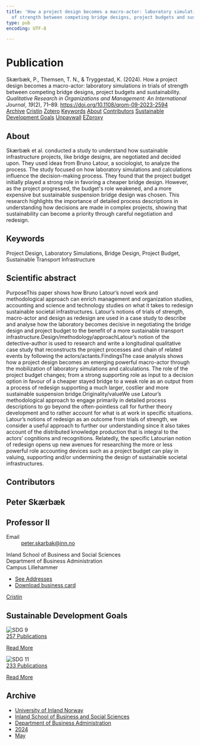 ```yaml
---
title: 'How a project design becomes a macro-actor: laboratory simulations in trials
  of strength between competing bridge designs, project budgets and sustainability'
type: pub
encoding: UTF-8

---
```

<h1>Publication</h1>
<article id="csl-bib-container-VZYADZLC" class="csl-bib-container">
  <div class="csl-bib-body"> <div class="csl-entry">Skærbæk, P., Themsen, T. N., &#38; Tryggestad, K. (2024). How a project design becomes a macro-actor: laboratory simulations in trials of strength between competing bridge designs, project budgets and sustainability. <i>Qualitative Research in Organizations and Management: An International Journal</i>, <i>19</i>(2), 71–89. <a href="https://doi.org/10.1108/qrom-09-2023-2594">https://doi.org/10.1108/qrom-09-2023-2594</a></div> </div>
  <div class="csl-bib-buttons">
    <a href="#taxonomy-article-VZYADZLC" alt="archive" class="csl-bib-button">Archive</a>
    <a href="https://app.cristin.no/results/show.jsf?id=2271839" alt="Cristin" class="csl-bib-button">Cristin</a>
    <a href="http://zotero.org/groups/5881554/items/VZYADZLC" alt="Zotero" class="csl-bib-button">Zotero</a>
    <a href="#keywords-article-VZYADZLC" alt="keywords" class="csl-bib-button">Keywords</a>
    <a href="#about-article-VZYADZLC" alt="about_pub" class="csl-bib-button">About</a>
    <a href="#contributors-article-VZYADZLC" alt="contributors" class="csl-bib-button">Contributors</a>
    <a href="#sdg-article-VZYADZLC" alt="sdg" class="csl-bib-button">Sustainable Development Goals</a>
    <a href="https://doi.org/10.1108/qrom-09-2023-2594" alt="Unpaywall" class="csl-bib-button">Unpaywall</a>
    <a href="https://doi.org/10.1108/qrom-09-2023-2594" alt="EZproxy" class="csl-bib-button">EZproxy</a>
  </div>
  <div id="csl-bib-meta-container-VZYADZLC"></div>
</article>
<div id="csl-bib-meta-VZYADZLC" class="csl-bib-meta">
  <article id="about-article-VZYADZLC" class="about_pub-article">
    <h1>About</h1>
    Skærbæk et al. conducted a study to understand how sustainable infrastructure projects, like bridge designs, are negotiated and decided upon. They used ideas from Bruno Latour, a sociologist, to analyze the process. The study focused on how laboratory simulations and calculations influence the decision-making process. They found that the project budget initially played a strong role in favoring a cheaper bridge design. However, as the project progressed, the budget's role weakened, and a more expensive but sustainable suspension bridge design was chosen. This research highlights the importance of detailed process descriptions in understanding how decisions are made in complex projects, showing that sustainability can become a priority through careful negotiation and redesign.
  </article>
  <article id="keywords-article-VZYADZLC" class="keywords-article">
    <h1>Keywords</h1>
    Project Design, Laboratory Simulations, Bridge Design, Project Budget, Sustainable Transport Infrastructure
  </article>
  <article id="abstract-article-VZYADZLC" class="abstract-article">
    <h1>Scientific abstract</h1>
    PurposeThis paper shows how Bruno Latour’s novel work and methodological approach can enrich management and organization studies, accounting and science and technology studies on what it takes to redesign sustainable societal infrastructures. Latour’s notions of trials of strength, macro-actor and design as redesign are used in a case study to describe and analyse how the laboratory becomes decisive in negotiating the bridge design and project budget to the benefit of a more sustainable transport infrastructure.Design/methodology/approachLatour’s notion of the detective-author is used to research and write a longitudinal qualitative case study that reconstructs the project processes and chain of related events by following the actors/actants.FindingsThe case analysis shows how a project design becomes an emerging powerful macro-actor through the mobilization of laboratory simulations and calculations. The role of the project budget changes; from a strong supporting role as input to a decision option in favour of a cheaper stayed bridge to a weak role as an output from a process of redesign supporting a much larger, costlier and more sustainable suspension bridge.Originality/valueWe use Latour’s methodological approach to engage primarily in detailed process descriptions to go beyond the often-pointless call for further theory development and to rather account for what is at work in specific situations. Latour’s notions of redesign as an outcome from trials of strength, we consider a useful approach to further our understanding since it also takes account of the distributed knowledge production that is integral to the actors’ cognitions and recognitions. Relatedly, the specific Latourian notion of redesign opens up new avenues for researching the more or less powerful role accounting devices such as a project budget can play in valuing, supporting and/or undermining the design of sustainable societal infrastructures.
  </article>
  <article id="contributors-article-VZYADZLC" class="contributors-article">
    <h1>Contributors</h1>
    <div class="personas"> <div class="vrtx-hinn-person-card"> <div class="photo"> <i class="lar la-user-circle missing-person"></i> </div> <div class="info"> <hgroup><h1>Peter Skærbæk</h1> <h2>Professor II</h2> </hgroup><dl> <dt>Email</dt> <dd> <a href="mailto:peter.skarbak@inn.no">peter.skarbak@inn.no</a> </dd> </dl> <p> Inland School of Business and Social Sciences<br> Department of Business Administration<br> Campus Lillehammer </p> <ul class="vrtx-hinn-links"> <li><a href="https://www.inn.no/english/find-an-employee/peter-skarbak.html#vrtx-hinn-addresses">See Addresses</a></li> <li><a href="https://www.inn.no/english/find-an-employee/peter-skarbak.html?vrtx=vcf">Download business card</a></li> </ul> </div> </div> <a href="https://app.cristin.no/persons/show.jsf?id=497765" alt="Cristin URL" class="personas-cristin">Cristin</a> </div>
  </article>
  <article id="sdg-article-VZYADZLC" class="sdg-article">
    <h1>Sustainable Development Goals</h1>
    <div class="sdg-container"><div id="sdg9" class="sdg">
        <img src="{{< params subfolder >}}images/sdg/sdg09_en.png" class="image" alt="SDG 9">
        <div class="sdg-overlay">
          <a href="{{< params subfolder >}}en/archive/?sdg=9#archive" class="sdg-publication-count"><span>257</span> Publications</a>
          <p><a href="https://sdgs.un.org/goals/goal9" class="sdg-read-more">Read More</a></p>
        </div>
      </div> <div id="sdg11" class="sdg">
        <img src="{{< params subfolder >}}images/sdg/sdg11_en.png" class="image" alt="SDG 11">
        <div class="sdg-overlay">
          <a href="{{< params subfolder >}}en/archive/?sdg=11#archive" class="sdg-publication-count"><span>233</span> Publications</a>
          <p><a href="https://sdgs.un.org/goals/goal11" class="sdg-read-more">Read More</a></p>
        </div>
      </div></div>
  </article>
  <article id="taxonomy-article-VZYADZLC" class="taxonomy-article">
    <h1>Archive</h1>
    <ul>
      <li><a href="{{< params subfolder >}}en/archive/?key=3DCRN523">University of Inland Norway</a></li>
      <li><a href="{{< params subfolder >}}en/archive/?key=DU8Q9LN9">Inland School of Business and Social Sciences</a></li>
      <li><a href="{{< params subfolder >}}en/archive/?key=3IQA89I8">Department of Business Administration</a></li>
      <li><a href="{{< params subfolder >}}en/archive/?key=ZM8AGK3A">2024</a></li>
      <li><a href="{{< params subfolder >}}en/archive/?key=VMUEXXY4">May</a></li>
    </ul>
  </article>
</div>
